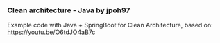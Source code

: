### Clean architecture - Java by jpoh97

Example code with Java + SpringBoot for Clean Architecture, based on: https://youtu.be/O6tdJO4aB7c


